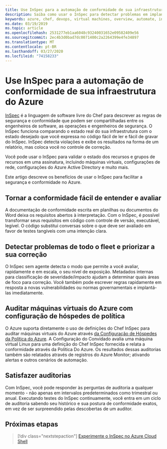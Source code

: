 ```yaml
---
title: Use InSpec para a automação de conformidade de sua infraestrutura do Azure
description: Saiba como usar o InSpec para detectar problemas em implantações do Microsoft Azure
keywords: azure, chef, devops, virtual machines, overview, automate, inspec
ms.date: 03/19/2019
ms.topic: article
ms.openlocfilehash: 2531277eb1aa6048c93240031652e09582409e56
ms.sourcegitcommit: 2ec4b3d0bad7dc0071400c2a2264399e4fe34897
ms.translationtype: MT
ms.contentlocale: pt-BR
ms.lasthandoff: 03/27/2020
ms.locfileid: "74158233"
---
```

# <a name="use-inspec-for-compliance-automation-of-your-azure-infrastructure"></a>Use InSpec para a automação de conformidade de sua infraestrutura do Azure

[InSpec](https://www.chef.io/inspec/) é a linguagem de software livre do Chef para descrever as regras de segurança e conformidade que podem ser compartilhadas entre os engenheiros de software, as operações e engenheiros de segurança. O InSpec funciona comparando o estado real do sua infraestrutura com o estado desejado que você expressa no código fácil de ler e fácil de gravar do InSpec. InSpec detecta violações e exibe os resultados na forma de um relatório, mas coloca você no controle de correção.

Você pode usar o InSpec para validar o estado dos recursos e grupos de recursos em uma assinatura, incluindo máquinas virtuais, configurações de rede, configurações do Azure Active Directory e muito mais.

Este artigo descreve os benefícios de usar o InSpec para facilitar a segurança e conformidade no Azure.

## <a name="make-compliance-easy-to-understand-and-assess"></a>Tornar a conformidade fácil de entender e avaliar

A documentação de conformidade escrita em planilhas ou documentos do Word deixa os requisitos abertos à interpretação. Com o InSpec, é possível transformar seus requisitos em código com controle de versão, executável, legível. O código substitui conversas sobre o que deve ser avaliado em favor de testes tangíveis com uma intenção clara.

## <a name="detect-fleet-wide-issues-and-prioritize-their-remediation"></a>Detectar problemas de todo o fleet e priorizar a sua correção

O InSpec sem agente detecta o modo que permite a você avaliar, rapidamente e em escala, o seu nível de exposição. Metadados internas para classificação de severidade/impacto ajudam a determinar quais áreas de foco para correção. Você também pode escrever regras rapidamente em resposta a novas vulnerabilidades ou normas governamentais e implantá-las imediatamente.

## <a name="audit-azure-virtual-machines-with-policy-guest-configuration"></a>Auditar máquinas virtuais do Azure com configuração de hóspedes de política

O Azure suporta diretamente o uso de definições do Chef InSpec para auditar máquinas virtuais do Azure através [da Configuração de Hóspedes da Política do Azure](/azure/governance/policy/concepts/guest-configuration). A Configuração do Convidado avalia uma máquina virtual Linux para uma definição do Chef InSpec fornecida e relata a conformidade através da Política Do Azure. Os resultados dessas auditorias também são relatados através de registros do Azure Monitor; ativando alertas e outros cenários de automação.

## <a name="satisfy-audits"></a>Satisfazer auditorias

Com InSpec, você pode responder às perguntas de auditoria a qualquer momento - não apenas em intervalos predeterminados como trimestral ou anual. Executando testes do InSpec continuamente, você entra em um ciclo de auditoria sabendo seu histórico e sua postura de conformidade exatos, em vez de ser surpreendido pelas descobertas de um auditor.

## <a name="next-steps"></a>Próximas etapas

> [!div class="nextstepaction"] 
> [Experimente o InSpec no Azure Cloud Shell](https://shell.azure.com)
